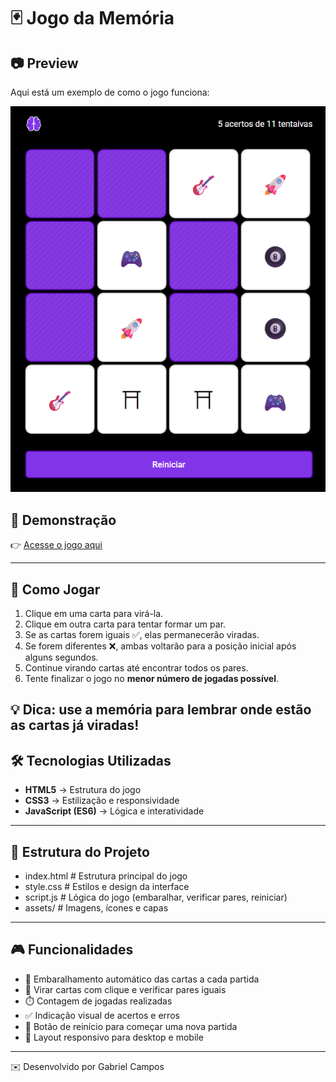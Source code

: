 # 🃏 Jogo da Memória

## 📷 Preview

Aqui está um exemplo de como o jogo funciona:

![Preview do Jogo](./assets/preview.png)

## 🚀 Demonstração

👉 [Acesse o jogo aqui](https://ggccampos.github.io/Memory_Game/)  

---

## 📖 Como Jogar

1. Clique em uma carta para virá-la.  
2. Clique em outra carta para tentar formar um par.  
3. Se as cartas forem iguais ✅, elas permanecerão viradas.  
4. Se forem diferentes ❌, ambas voltarão para a posição inicial após alguns segundos.  
5. Continue virando cartas até encontrar todos os pares.  
6. Tente finalizar o jogo no **menor número de jogadas possível**.  

💡 Dica: use a memória para lembrar onde estão as cartas já viradas!  
---

## 🛠️ Tecnologias Utilizadas

- **HTML5** → Estrutura do jogo  
- **CSS3** → Estilização e responsividade  
- **JavaScript (ES6)** → Lógica e interatividade  

---

## 📂 Estrutura do Projeto
- index.html # Estrutura principal do jogo
- style.css # Estilos e design da interface
- script.js # Lógica do jogo (embaralhar, verificar pares, reiniciar)
- assets/ # Imagens, ícones e capas

---
## 🎮 Funcionalidades

- 🔀 Embaralhamento automático das cartas a cada partida  
- 🎴 Virar cartas com clique e verificar pares iguais  
- ⏱️ Contagem de jogadas realizadas  
- ✅ Indicação visual de acertos e erros  
- 🔁 Botão de reinício para começar uma nova partida  
- 📱 Layout responsivo para desktop e mobile  

---

✉️ Desenvolvido por Gabriel Campos
